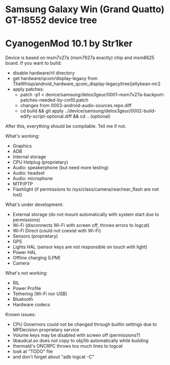 # Samsung Galaxy Win (Grand Quatto) GT-I8552 device tree
# CyanogenMod 10.1 by Str1ker

Device is based on msm7x27a (msm7627a exactly) chip and msm8625 board.
If you want to build:
- disable hardware/ril directory
- get hardware/qcom/display-legacy from TheWhisp/android_hardware_qcom_display-legacy/tree/jellybean-mr2
- apply patches: 
    + patch -p1 < device/samsung/delos3geur/0001-msm7x27a-backport-patches-needed-by-cm10.patch
    + changes from 0003-android-audio-sources.repo.diff
    + cd build && git apply ../device/samsung/delos3geur/0002-build-edify-script-optional.diff && cd .. (optional)

After this, everything should be compilable. Tell me if not.

What's working:
- Graphics
- ADB
- Internal storage
- CPU Hotplug (proprietary)
- Audio: speakerphone (but need more testing)
- Audio: headset
- Audio: microphone
- MTP/PTP
- Flashlight (if permissions to /sys/class/camera/rear/rear_flash are not lost)

What's under development:
- External storage (do not mount automatically with system start due to permissions)
- Wi-Fi (disconnects Wi-Fi with screen off, throws errors to logcat)
- Wi-Fi Direct (could not coexist with Wi-Fi)
- Sensors (proprietary)
- GPS
- Lights HAL (sensor keys are not responsible on touch with light)
- Power HAL
- Offline charging (LPM)
- Camera

What's not working:
- RIL
- Power Profile
- Tethering (Wi-Fi nor USB)
- Bluetooth
- Hardware codecs

Known issues:
- CPU Governors could not be changed through builtin settings due to MPDecision proprietary service
- Volume keys may be disabled with screen off (permissions?)
- libaudcal.so does not copy to obj/lib automatically while building
- thermald's ONCRPC throws too much lines to logcat
- look at "TODO" file
- and don't forget about "adb logcat -C"
